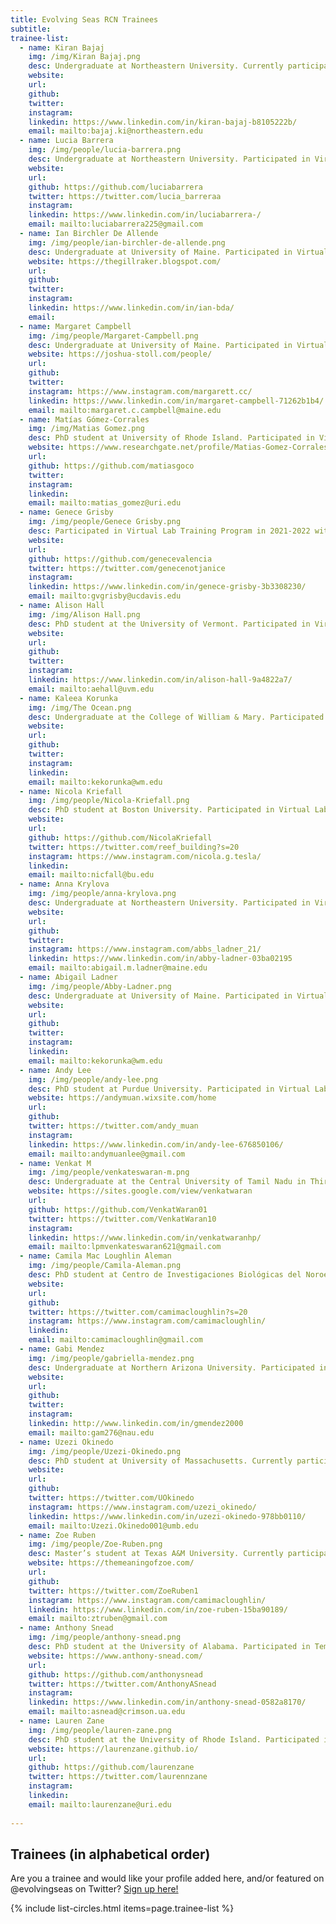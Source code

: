 ```yaml
---
title: Evolving Seas RCN Trainees
subtitle: 
trainee-list: 
  - name: Kiran Bajaj
    img: /img/Kiran Bajaj.png
    desc: Undergraduate at Northeastern University. Currently participating in the Virtual Lab Training Program in 2021-2022 with Dr. Emily Rivest. Pursuing a career focused on conservation ecology either conducting research or working for a government agency.
    website: 
    url: 
    github: 
    twitter: 
    instagram: 
    linkedin: https://www.linkedin.com/in/kiran-bajaj-b8105222b/
    email: mailto:bajaj.ki@northeastern.edu
  - name: Lucia Barrera
    img: /img/people/lucia-barrera.png
    desc: Undergraduate at Northeastern University. Participated in Virtual Lab Training Program in 2021-2022 with Dr. Patricia Valdespino Castillo. Pursuing a B.S. in Economics and Ecology & Evolutionary Biology to work in conservation.
    website: 
    url: 
    github: https://github.com/luciabarrera
    twitter: https://twitter.com/lucia_barreraa
    instagram: 
    linkedin: https://www.linkedin.com/in/luciabarrera-/
    email: mailto:luciabarrera225@gmail.com
  - name: Ian Birchler De Allende
    img: /img/people/ian-birchler-de-allende.png
    desc: Undergraduate at University of Maine. Participated in Virtual Lab Training Program in 2020-2021 with Dr. Katie Lotterhos. Working towards Master's and PhD degrees in marine science to pursue academia. 
    website: https://thegillraker.blogspot.com/
    url: 
    github: 
    twitter: 
    instagram: 
    linkedin: https://www.linkedin.com/in/ian-bda/
    email: 
  - name: Margaret Campbell
    img: /img/people/Margaret-Campbell.png
    desc: Undergraduate at University of Maine. Participated in Virtual Lab Training Program in 2020-2021 with Dr. Randall Hughes. Pursuing a Master's in fisheries management with the goal of working in policy. 
    website: https://joshua-stoll.com/people/
    url: 
    github: 
    twitter: 
    instagram: https://www.instagram.com/margarett.cc/
    linkedin: https://www.linkedin.com/in/margaret-campbell-71262b1b4/
    email: mailto:margaret.c.campbell@maine.edu
  - name: Matías Gómez-Corrales
    img: /img/Matias Gomez.png
    desc: PhD student at University of Rhode Island. Participated in Virtual Lab Training Program in 2020-2021 with Dr. Daniel Bolnick. Pursuing a PhD in evolutionary biology with a focus on marine invertebrates.
    website: https://www.researchgate.net/profile/Matias-Gomez-Corrales
    url: 
    github: https://github.com/matiasgoco
    twitter: 
    instagram:
    linkedin:
    email: mailto:matias_gomez@uri.edu
  - name: Genece Grisby
    img: /img/people/Genece Grisby.png 
    desc: Participated in Virtual Lab Training Program in 2021-2022 with Dr. Katie Lotterhos. Pursuing a B.S. in Marine and Coastal Science to work in rehabilitation and conservation.
    website: 
    url: 
    github: https://github.com/genecevalencia
    twitter: https://twitter.com/genecenotjanice
    instagram: 
    linkedin: https://www.linkedin.com/in/genece-grisby-3b3308230/
    email: mailto:gvgrisby@ucdavis.edu
  - name: Alison Hall
    img: /img/Alison Hall.png
    desc: PhD student at the University of Vermont. Participated in Virtual Lab Training Program in 2020-2021 with Dr. Moisés A. Bernal. Pursuing a career within conservation or a governmental agency focused on marine ecosystems. 
    website: 
    url: 
    github: 
    twitter: 
    instagram: 
    linkedin: https://www.linkedin.com/in/alison-hall-9a4822a7/
    email: mailto:aehall@uvm.edu
  - name: Kaleea Korunka
    img: /img/The Ocean.png
    desc: Undergraduate at the College of William & Mary. Participated in Virtual Lab Training Program in 2021-2022 with Dr. Carly Danielle Kenkel. Pursuing a PhD in marine science to research preservation of clams in the Chesapeake Bay.
    website: 
    url: 
    github: 
    twitter: 
    instagram: 
    linkedin: 
    email: mailto:kekorunka@wm.edu
  - name: Nicola Kriefall
    img: /img/people/Nicola-Kriefall.png
    desc: PhD student at Boston University. Participated in Virtual Lab training Program in 2020-2021 with Dr. Roxanne Beinart. Pursuing a career in research or within a government position with a focus on marine conservation.
    website: 
    url: 
    github: https://github.com/NicolaKriefall
    twitter: https://twitter.com/reef_building?s=20
    instagram: https://www.instagram.com/nicola.g.tesla/
    linkedin: 
    email: mailto:nicfall@bu.edu
  - name: Anna Krylova
    img: /img/people/anna-krylova.png
    desc: Undergraduate at Northeastern University. Participated in Virtual Lab Training Program in 2021-2022 with Dr. Alessia Dinoi. Exploring opportunities in the marine sciences with a goal of working for protection action for animals. 
    website: 
    url: 
    github: 
    twitter: 
    instagram: https://www.instagram.com/abbs_ladner_21/
    linkedin: https://www.linkedin.com/in/abby-ladner-03ba02195
    email: mailto:abigail.m.ladner@maine.edu
  - name: Abigail Ladner
    img: /img/people/Abby-Ladner.png
    desc: Undergraduate at University of Maine. Participated in Virtual Lab training Program in 2020-2021 with Dr. Carolyn Tepolt. Currently pursuing a Master’s degree with the goal of working in conservation and aquaculture.
    website: 
    url: 
    github: 
    twitter: 
    instagram: 
    linkedin: 
    email: mailto:kekorunka@wm.edu
  - name: Andy Lee
    img: /img/people/andy-lee.png
    desc: PhD student at Purdue University. Participated in Virtual Lab Training Program in 2021-2022 with Dr. Katie Lotterhos.
    website: https://andymuan.wixsite.com/home
    url: 
    github: 
    twitter: https://twitter.com/andy_muan
    instagram: 
    linkedin: https://www.linkedin.com/in/andy-lee-676850106/
    email: mailto:andymuanlee@gmail.com
  - name: Venkat M
    img: /img/people/venkateswaran-m.png
    desc: Undergraduate at the Central University of Tamil Nadu in Thiruvarur, India. Participated in Virtual Lab Training Program in 2021-2022 with Dr. Natalya Gallo. Working to gain lab and field experience before pursuing a PhD in medical research. 
    website: https://sites.google.com/view/venkatwaran
    url: 
    github: https://github.com/VenkatWaran01
    twitter: https://twitter.com/VenkatWaran10
    instagram: 
    linkedin: https://www.linkedin.com/in/venkatwaranhp/
    email: mailto:lpmvenkateswaran621@gmail.com
  - name: Camila Mac Loughlin Aleman
    img: /img/people/Camila-Aleman.png
    desc: PhD student at Centro de Investigaciones Biológicas del Noroeste (CIBNOR). Participated in Virtual Lab training Program in 2020-2021 with Dr. Jonathan Puritz. Currently studying the major processes that shape biodiversity with genomic tools. 
    website: 
    url: 
    github: 
    twitter: https://twitter.com/camimacloughlin?s=20
    instagram: https://www.instagram.com/camimacloughlin/
    linkedin: 
    email: mailto:camimacloughlin@gmail.com
  - name: Gabi Mendez
    img: /img/people/gabriella-mendez.png
    desc: Undergraduate at Northern Arizona University. Participated in Virtual Lab Training Program in 2021-2022 with Dr. Randall Hughes. Pursuing a Master's in marine biology to study estuary conservation with a sub-focus on science communication.
    website: 
    url: 
    github: 
    twitter: 
    instagram: 
    linkedin: http://www.linkedin.com/in/gmendez2000
    email: mailto:gam276@nau.edu
  - name: Uzezi Okinedo
    img: /img/people/Uzezi-Okinedo.png
    desc: PhD student at University of Massachusetts. Currently participating in Virtual Lab training Program in 2021-2022 with Dr. Andrew Whitehead. Currently exploring how gene network connectivity affects local adaptations of endemic sunflowers.
    website: 
    url: 
    github: 
    twitter: https://twitter.com/UOkinedo
    instagram: https://www.instagram.com/uzezi_okinedo/
    linkedin: https://www.linkedin.com/in/uzezi-okinedo-978bb0110/
    email: mailto:Uzezi.Okinedo001@umb.edu
  - name: Zoe Ruben
    img: /img/people/Zoe-Ruben.png
    desc: Master’s student at Texas A&M University. Currently participating in Virtual Lab training Program in 2021-2022 with Dr. Mikhail Matz. Pursuing a career in coral reef research and science communication.
    website: https://themeaningofzoe.com/
    url: 
    github: 
    twitter: https://twitter.com/ZoeRuben1
    instagram: https://www.instagram.com/camimacloughlin/
    linkedin: https://www.linkedin.com/in/zoe-ruben-15ba90189/
    email: mailto:ztruben@gmail.com
  - name: Anthony Snead
    img: /img/people/anthony-snead.png
    desc: PhD student at the University of Alabama. Participated in Temporal Genomics Working Group and Virtual Lab Training Program in 2020-2021 with Dr. Malin Pinsky. Working towards a career in academia and developing a lab that links microevolutionary processes to macroevolutionary patterns.
    website: https://www.anthony-snead.com/
    url: 
    github: https://github.com/anthonysnead
    twitter: https://twitter.com/AnthonyASnead
    instagram: 
    linkedin: https://www.linkedin.com/in/anthony-snead-0582a8170/
    email: mailto:asnead@crimson.ua.edu
  - name: Lauren Zane
    img: /img/people/lauren-zane.png
    desc: PhD student at the University of Rhode Island. Participated in Virtual Lab Training Program in 2020-2021 with Dr. Katie Lotterhos. Pursuing a career as a research professor at a public university in California with the goal of mentoring students and helping them develop their research interests.
    website: https://laurenzane.github.io/
    url: 
    github: https://github.com/laurenzane
    twitter: https://twitter.com/laurennzane
    instagram: 
    linkedin: 
    email: mailto:laurenzane@uri.edu
    
---
```


## Trainees (in alphabetical order)

Are you a trainee and would like your profile added here, and/or featured on @evolvingseas on Twitter? [Sign up here!](https://docs.google.com/forms/d/e/1FAIpQLSedIgM0iO1vGWzzuXDbII7OcNSS7VEUptAZQoSX4M09CoXfTQ/viewform)

{% include list-circles.html items=page.trainee-list %}
